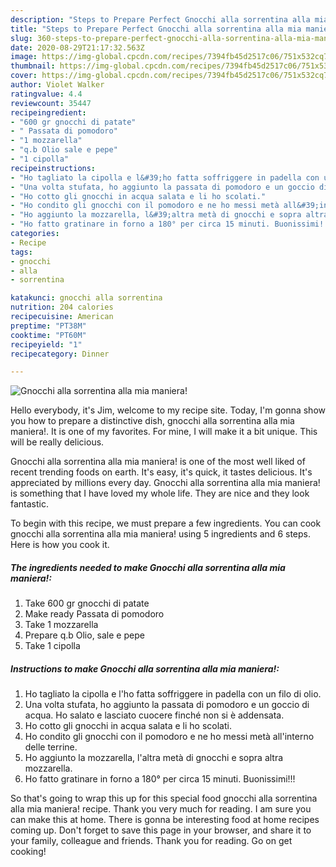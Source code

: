 ```yaml
---
description: "Steps to Prepare Perfect Gnocchi alla sorrentina alla mia maniera!"
title: "Steps to Prepare Perfect Gnocchi alla sorrentina alla mia maniera!"
slug: 360-steps-to-prepare-perfect-gnocchi-alla-sorrentina-alla-mia-maniera
date: 2020-08-29T21:17:32.563Z
image: https://img-global.cpcdn.com/recipes/7394fb45d2517c06/751x532cq70/gnocchi-alla-sorrentina-alla-mia-maniera-recipe-main-photo.jpg
thumbnail: https://img-global.cpcdn.com/recipes/7394fb45d2517c06/751x532cq70/gnocchi-alla-sorrentina-alla-mia-maniera-recipe-main-photo.jpg
cover: https://img-global.cpcdn.com/recipes/7394fb45d2517c06/751x532cq70/gnocchi-alla-sorrentina-alla-mia-maniera-recipe-main-photo.jpg
author: Violet Walker
ratingvalue: 4.4
reviewcount: 35447
recipeingredient:
- "600 gr gnocchi di patate"
- " Passata di pomodoro"
- "1 mozzarella"
- "q.b Olio sale e pepe"
- "1 cipolla"
recipeinstructions:
- "Ho tagliato la cipolla e l&#39;ho fatta soffriggere in padella con un filo di olio."
- "Una volta stufata, ho aggiunto la passata di pomodoro e un goccio di acqua. Ho salato e lasciato cuocere finché non si è addensata."
- "Ho cotto gli gnocchi in acqua salata e li ho scolati."
- "Ho condito gli gnocchi con il pomodoro e ne ho messi metà all&#39;interno delle terrine."
- "Ho aggiunto la mozzarella, l&#39;altra metà di gnocchi e sopra altra mozzarella."
- "Ho fatto gratinare in forno a 180° per circa 15 minuti. Buonissimi!!!"
categories:
- Recipe
tags:
- gnocchi
- alla
- sorrentina

katakunci: gnocchi alla sorrentina 
nutrition: 204 calories
recipecuisine: American
preptime: "PT38M"
cooktime: "PT60M"
recipeyield: "1"
recipecategory: Dinner

---
```



![Gnocchi alla sorrentina alla mia maniera!](https://img-global.cpcdn.com/recipes/7394fb45d2517c06/751x532cq70/gnocchi-alla-sorrentina-alla-mia-maniera-recipe-main-photo.jpg)

Hello everybody, it's Jim, welcome to my recipe site. Today, I'm gonna show you how to prepare a distinctive dish, gnocchi alla sorrentina alla mia maniera!. It is one of my favorites. For mine, I will make it a bit unique. This will be really delicious.

Gnocchi alla sorrentina alla mia maniera! is one of the most well liked of recent trending foods on earth. It's easy, it's quick, it tastes delicious. It's appreciated by millions every day. Gnocchi alla sorrentina alla mia maniera! is something that I have loved my whole life. They are nice and they look fantastic.




To begin with this recipe, we must prepare a few ingredients. You can cook gnocchi alla sorrentina alla mia maniera! using 5 ingredients and 6 steps. Here is how you cook it.

<!--inarticleads1-->

##### The ingredients needed to make Gnocchi alla sorrentina alla mia maniera!:

1. Take 600 gr gnocchi di patate
1. Make ready  Passata di pomodoro
1. Take 1 mozzarella
1. Prepare q.b Olio, sale e pepe
1. Take 1 cipolla




<!--inarticleads2-->

##### Instructions to make Gnocchi alla sorrentina alla mia maniera!:

1. Ho tagliato la cipolla e l&#39;ho fatta soffriggere in padella con un filo di olio.
1. Una volta stufata, ho aggiunto la passata di pomodoro e un goccio di acqua. Ho salato e lasciato cuocere finché non si è addensata.
1. Ho cotto gli gnocchi in acqua salata e li ho scolati.
1. Ho condito gli gnocchi con il pomodoro e ne ho messi metà all&#39;interno delle terrine.
1. Ho aggiunto la mozzarella, l&#39;altra metà di gnocchi e sopra altra mozzarella.
1. Ho fatto gratinare in forno a 180° per circa 15 minuti. Buonissimi!!!




So that's going to wrap this up for this special food gnocchi alla sorrentina alla mia maniera! recipe. Thank you very much for reading. I am sure you can make this at home. There is gonna be interesting food at home recipes coming up. Don't forget to save this page in your browser, and share it to your family, colleague and friends. Thank you for reading. Go on get cooking!
